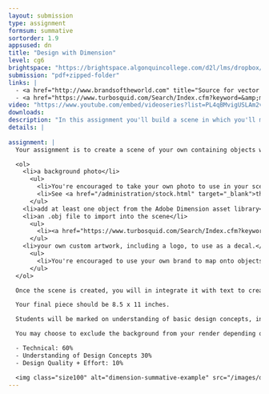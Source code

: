 ```yaml
---
layout: submission
type: assignment
formsum: summative
sortorder: 1.9
appsused: dn
title: "Design with Dimension"
level: cg6
brightspace: "https://brightspace.algonquincollege.com/d2l/lms/dropbox/user/folder_submit_files.d2l?db=385679&grpid=0&isprv=0&bp=0&ou=411803"
submission: "pdf+zipped-folder"
links: |
  - <a href="http://www.brandsoftheworld.com" title="Source for vector logos." target="_blank">Brands of the World</a>
  - <a href="https://www.turbosquid.com/Search/Index.cfm?keyword=&amp;media_typeid=2&amp;file_type=119&amp;=true&amp;max_price=0&amp;min_price=0" title="TurboSquid" target="_blank">TurboSquid</a>
video: "https://www.youtube.com/embed/videoseries?list=PL4qBMvigUSLAm2vGv4DlgbVvuGVvIbr1F"
downloads: 
description: "In this assignment you'll build a scene in which you'll map brand artwork in a photograph in three dimensions."
details: |
  
assignment: |
  Your assignment is to create a scene of your own containing objects with decals applied. The assets you'll need are:

  <ol>
    <li>a background photo</li>
      <ul>
        <li>You're encouraged to take your own photo to use in your scene, or</li>
        <li>See <a href="/administration/stock.html" target="_blank">the stock photo library</a> for source photos.</li>
      </ul>
    <li>add at least one object from the Adobe Dimension asset library</li>
    <li>an .obj file to import into the scene</li>
      <ul>
        <li><a href="https://www.turbosquid.com/Search/Index.cfm?keyword=&amp;media_typeid=2&amp;file_type=119&amp;=true&amp;max_price=0&amp;min_price=0" title="TurboSquid" target="_blank">See TurboSquid</a> for .obj files.</li>
      </ul>
    <li>your own custom artwork, including a logo, to use as a decal.</li>
      <ul>
        <li>You're encouraged to use your own brand to map onto objects in the scene.</li>
      </ul>
  </ol>

  Once the scene is created, you will in integrate it with text to create a magazine ad for your product. This magazine ad should contain promotional text such as a tagline, or a title with support text.

  Your final piece should be 8.5 x 11 inches.

  Students will be marked on understanding of basic design concepts, including typographic rules, alignment, balance, white space, composition, etc.

  You may choose to exclude the background from your render depending on the layout of your magazine ad.

  - Technical: 60%
  - Understanding of Design Concepts 30%
  - Design Quality + Effort: 10%

  <img class="size100" alt="dimension-summative-example" src="/images/dimension-summative/dimension-summative-example.jpg">
---
```

